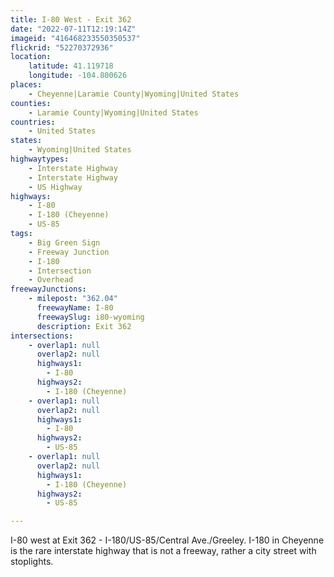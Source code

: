 ```yaml
---
title: I-80 West - Exit 362
date: "2022-07-11T12:19:14Z"
imageid: "416468233550350537"
flickrid: "52270372936"
location:
    latitude: 41.119718
    longitude: -104.800626
places:
    - Cheyenne|Laramie County|Wyoming|United States
counties:
    - Laramie County|Wyoming|United States
countries:
    - United States
states:
    - Wyoming|United States
highwaytypes:
    - Interstate Highway
    - Interstate Highway
    - US Highway
highways:
    - I-80
    - I-180 (Cheyenne)
    - US-85
tags:
    - Big Green Sign
    - Freeway Junction
    - I-180
    - Intersection
    - Overhead
freewayJunctions:
    - milepost: "362.04"
      freewayName: I-80
      freewaySlug: i80-wyoming
      description: Exit 362
intersections:
    - overlap1: null
      overlap2: null
      highways1:
        - I-80
      highways2:
        - I-180 (Cheyenne)
    - overlap1: null
      overlap2: null
      highways1:
        - I-80
      highways2:
        - US-85
    - overlap1: null
      overlap2: null
      highways1:
        - I-180 (Cheyenne)
      highways2:
        - US-85

---
```

I-80 west at Exit 362 - I-180/US-85/Central Ave./Greeley.  I-180 in Cheyenne is the rare interstate highway that is not a freeway, rather a city street with stoplights.